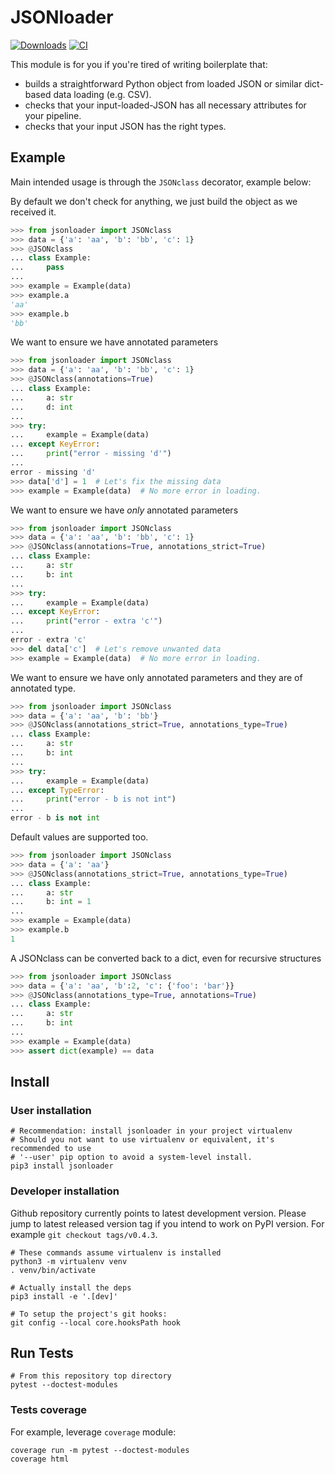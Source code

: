 # JSONloader
[![Downloads](https://pepy.tech/badge/jsonloader)](https://pepy.tech/project/jsonloader)
[![CI](https://github.com/OhMajesticLama/jsonloader/actions/workflows/lint-and-tests.yml/badge.svg)](https://github.com/OhMajesticLama/jsonloader/actions/workflows/lint-and-tests.yml)

This module is for you if you're tired of writing boilerplate that:
- builds a straightforward Python object from loaded JSON or similar dict-based
  data loading (e.g. CSV).
- checks that your input-loaded-JSON has all necessary attributes for your pipeline.
- checks that your input JSON has the right types.


## Example
Main intended usage is through the `JSONclass` decorator, example below:

By default we don't check for anything, we just build the object
as we received it.
```python
>>> from jsonloader import JSONclass
>>> data = {'a': 'aa', 'b': 'bb', 'c': 1}
>>> @JSONclass
... class Example:
...     pass
...
>>> example = Example(data)
>>> example.a
'aa'
>>> example.b
'bb'
```

We want to ensure we have annotated parameters
```python
>>> from jsonloader import JSONclass
>>> data = {'a': 'aa', 'b': 'bb', 'c': 1}
>>> @JSONclass(annotations=True)
... class Example:
...     a: str
...     d: int
...
>>> try:
...     example = Example(data)
... except KeyError:
...     print("error - missing 'd'")
...
error - missing 'd'
>>> data['d'] = 1  # Let's fix the missing data
>>> example = Example(data)  # No more error in loading.
```

We want to ensure we have *only* annotated parameters
```python
>>> from jsonloader import JSONclass
>>> data = {'a': 'aa', 'b': 'bb', 'c': 1}
>>> @JSONclass(annotations=True, annotations_strict=True)
... class Example:
...     a: str
...     b: int
...
>>> try:
...     example = Example(data)
... except KeyError:
...     print("error - extra 'c'")
...
error - extra 'c'
>>> del data['c']  # Let's remove unwanted data
>>> example = Example(data)  # No more error in loading.
```

We want to ensure we have only annotated parameters and they
are of annotated type.
```python
>>> from jsonloader import JSONclass
>>> data = {'a': 'aa', 'b': 'bb'}
>>> @JSONclass(annotations_strict=True, annotations_type=True)
... class Example:
...     a: str
...     b: int
...
>>> try:
...     example = Example(data)
... except TypeError:
...     print("error - b is not int")
...
error - b is not int
```

Default values are supported too.
```python
>>> from jsonloader import JSONclass
>>> data = {'a': 'aa'}
>>> @JSONclass(annotations_strict=True, annotations_type=True)
... class Example:
...     a: str
...     b: int = 1
...
>>> example = Example(data)
>>> example.b
1
```

A JSONclass can be converted back to a dict, even for recursive
structures
```python
>>> from jsonloader import JSONclass
>>> data = {'a': 'aa', 'b':2, 'c': {'foo': 'bar'}}
>>> @JSONclass(annotations_type=True, annotations=True)
... class Example:
...     a: str
...     b: int
...
>>> example = Example(data)
>>> assert dict(example) == data
```

## Install

### User installation
```
# Recommendation: install jsonloader in your project virtualenv
# Should you not want to use virtualenv or equivalent, it's recommended to use
# '--user' pip option to avoid a system-level install.
pip3 install jsonloader
```

### Developer installation

Github repository currently points to latest development version. Please
jump to latest released version tag if you intend to work on PyPI version.
For example `git checkout tags/v0.4.3`.

```
# These commands assume virtualenv is installed
python3 -m virtualenv venv
. venv/bin/activate

# Actually install the deps
pip3 install -e '.[dev]'

# To setup the project's git hooks:
git config --local core.hooksPath hook
```

## Run Tests

```
# From this repository top directory
pytest --doctest-modules
```

### Tests coverage
For example, leverage `coverage` module:
```
coverage run -m pytest --doctest-modules
coverage html
```



